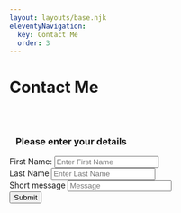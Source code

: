 ```yaml
---
layout: layouts/base.njk
eleventyNavigation:
  key: Contact Me
  order: 3
---
```

# Contact <span class="blue">Me</span>

<div class="container form col-sm-12">
<br />
<div class="panel-group">
	<div class="panel panel-default">
	<div class="panel">
		<h3 style="padding-left: 11px; padding-top: 10px;">Please <span class="blue">enter your</span> details</h3>
	</div>
	<div class="panel-body">
		<form class="was-validated" netlify="">
			<div class="form-group col-md-6">
				<label for="name" class="form-label">First Name:</label>
				<input
				required=""
				type="text"
				id="name"
				class="form-control"
				name="f-name"
				placeholder="Enter First Name"
				/>
			</div>
			<div class="form-group col-md-6">
				<label for="name" class="form-label">Last Name</label>
				<input
				required=""
				type="text"
				id="name"
				class="form-control"
				name="l-name"
				placeholder="Enter Last Name"
				/>
			</div>
			<div class="form-group col-md-12">
				<label for="textarea" class="form-label">Short message</label>
				<input
				required=""
				type="textarea"
				id="name"
				class="form-control"
				name="name"
				placeholder="Message"
				/>
			</div>
			<!-- <div class="checkbox">
				<label class="form-label"
				><input
					type="checkbox"
					id="terms-flag"
					name="terms-flag"
				/>Please accept my Terms and Conditions</label
				>
			</div> -->
			<button type="submit" class="btn btn-default col-md-12">Submit</button>
		</form>
	</div>
	</div>
</div>
</div>
